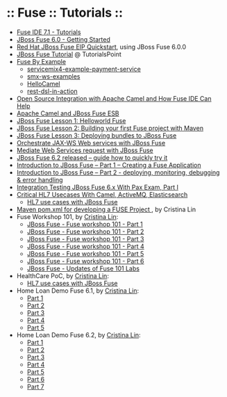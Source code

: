 ﻿:: Fuse :: Tutorials ::
=======================

- [Fuse IDE 7.1 - Tutorials](https://access.redhat.com/documentation/en-US/Fuse_IDE/7.1/html/Tutorials/files/front.html)
- [JBoss Fuse 6.0 - Getting Started](https://access.redhat.com/documentation/en-US/Red_Hat_JBoss_Fuse/6.0/html/Getting_Started/files/front.html)
- [Red Hat JBoss Fuse EIP Quickstart](https://github.com/jbossdemocentral/fuse-eip-quickstart), using JBoss Fuse 6.0.0
- [JBoss Fuse Tutorial](https://www.tutorialspoint.com/jboss_fuse/index.htm) @ TutorialsPoint
- [Fuse By Example](https://github.com/FuseByExample)
    - [servicemix4-example-payment-service](https://github.com/FuseByExample/servicemix4-example-payment-service)
    - [smx-ws-examples](https://github.com/FuseByExample/smx-ws-examples)
    - [HelloCamel](https://github.com/FuseByExample/HelloCamel)
    - [rest-dsl-in-action](https://github.com/FuseByExample/rest-dsl-in-action)
- [Open Source Integration with Apache Camel and How Fuse IDE Can Help](https://dzone.com/articles/open-source-integration-apache)
- [Apache Camel and JBoss Fuse ESB](http://www.javainuse.com/camel/camel_spring)
- [JBoss Fuse Lesson 1: Helloworld Fuse](http://www.mastertheintegration.com/jboss-server/jboss-fuse/jboss-fuse-lesson-1-helloworld-fuse.html)
- [JBoss Fuse Lesson 2: Building your first Fuse project with Maven](http://www.mastertheintegration.com/jboss-server/jboss-fuse/jboss-fuse-lesson-2-building-your-first-fuse-project-with-maven.html)
- [JBoss Fuse Lesson 3: Deploying bundles to JBoss Fuse](http://www.mastertheintegration.com/jboss-server/jboss-fuse/deploying-bundles-to-jboss-fuse.html)
- [Orchestrate JAX-WS Web services with JBoss Fuse](http://www.mastertheintegration.com/jboss-server/web-services-and-jboss-fuse/orchestrate-jax-ws-web-services-with-jboss-fuse.html)
- [Mediate Web Services request with JBoss Fuse](http://www.mastertheintegration.com/jboss-server/web-services-and-jboss-fuse/mediate-web-services-request-with-jboss-fuse.html)
- [JBoss Fuse 6.2 released – guide how to quickly try it](https://www.javacodegeeks.com/2015/07/jboss-fuse-6-2-released-guide-how-to-quickly-try-it.html)
- [Introduction to JBoss Fuse – Part 1 – Creating a Fuse Application](http://blog.c2b2.co.uk/2015/09/introduction-to-jboss-fuse-part-1.html)
- [Introduction to JBoss Fuse – Part 2 - deploying, monitoring, debugging & error handling](http://blog.c2b2.co.uk/2015/11/introduction-to-jboss-fuse-part-2.html)
- [Integration Testing JBoss Fuse 6.x With Pax Exam, Part I](http://blog.christianposta.com/testing/integration-testing-jboss-fuse-6-x-with-pax-exam-part-i/)
- [Critical HL7 Usecases With Camel, ActiveMQ, Elasticsearch](http://blog.christianposta.com/fuse/critical-hl7-usecases-with-camel-activemq-elasticsearch/)
    - [HL7 use cases with JBoss Fuse](https://github.com/christian-posta/healthcare-poc)
- [Maven pom.xml for developing a FUSE Project ](http://wei-meilin.blogspot.co.uk/2014/06/red-hat-fusea-mq-tips-maven-pomxml-for.html), by Cristina Lin
- Fuse Workshop 101, by [Cristina Lin](https://plus.google.com/100253552151011820213):
    - [JBoss Fuse - Fuse workshop 101 - Part 1](http://wei-meilin.blogspot.co.uk/2015/03/jboss-fuse-fuse-workshop-101-part-one.html)
    - [JBoss Fuse - Fuse workshop 101 - Part 2](http://wei-meilin.blogspot.co.uk/2015/03/jboss-fuse-fuse-workshop-101-part-two.html)
    - [JBoss Fuse - Fuse workshop 101 - Part 3](http://wei-meilin.blogspot.co.uk/2015/03/jboss-fuse-fuse-workshop-101-part-three.html)
    - [JBoss Fuse - Fuse workshop 101 - Part 4](http://wei-meilin.blogspot.co.uk/2015/03/jboss-fuse-fuse-workshop-101-part-four.html)
    - [JBoss Fuse - Fuse workshop 101 - Part 5](http://wei-meilin.blogspot.co.uk/2015/03/jboss-fuse-fuse-workshop-101-part-five.html)
    - [JBoss Fuse - Fuse workshop 101 - Part 6](http://wei-meilin.blogspot.co.uk/2015/04/jboss-fuse-fuse-workshop-101-part-six.html)
    - [JBoss Fuse - Updates of Fuse 101 Labs](http://wei-meilin.blogspot.co.uk/2015/07/jboss-fuse-updated-camel-101-labs.html)
- HealthCare PoC, by [Cristina Lin](https://plus.google.com/100253552151011820213):
    - [HL7 use cases with JBoss Fuse](https://github.com/weimeilin79/healthcare-poc)
- Home Loan Demo Fuse 6.1, by [Cristina Lin](https://plus.google.com/100253552151011820213):
    - [Part 1](http://wei-meilin.blogspot.com/2014/07/red-hat-jboss-fuse-getting-started-home.html)
    - [Part 2](http://wei-meilin.blogspot.com/2014/07/red-hat-jboss-fuse-getting-started-home_14.html)
    - [Part 3](http://wei-meilin.blogspot.com/2014/07/red-hat-jboss-fuse-getting-started-home_16.html)
    - [Part 4](http://wei-meilin.blogspot.com/2014/07/red-hat-jboss-fuse-getting-started-home_21.html)
    - [Part 5](http://wei-meilin.blogspot.com/2014/07/red-hat-jboss-fuse-getting-started-home_22.html)
- Home Loan Demo Fuse 6.2, by [Cristina Lin](https://plus.google.com/100253552151011820213):
    - [Part 1](http://wei-meilin.blogspot.com/2015/07/red-hat-jboss-fuse-getting-started-home.html)
    - [Part 2](http://wei-meilin.blogspot.com/2015/07/red-hat-jboss-fuse-getting-started-home_29.html)
    - [Part 3](http://wei-meilin.blogspot.com/2015/08/red-hat-jboss-fuse-getting-started-home_11.html)
    - [Part 4](http://wei-meilin.blogspot.com/2015/08/red-hat-jboss-fuse-getting-started-home.html)
    - [Part 5](http://wei-meilin.blogspot.com/2015/08/red-hat-jboss-fuse-getting-started-home_41.html)
    - [Part 6](http://wei-meilin.blogspot.com/2015/08/red-hat-jboss-fuse-getting-started-home_25.html)
    - [Part 7](http://wei-meilin.blogspot.com/2015/08/red-hat-jboss-fuse-getting-started-home_31.html)
